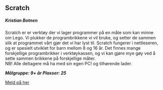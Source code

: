 ## Scratch
##### Kristian Botnen

Scratch er er verktøy der vi lager programmer på en måte som kan minne om Lego. Vi plukker de programbrikkene vi vil bruke, og setter de sammen slik at programmet vårt gjør det vi har lyst til. Scratch fungerer i nettleseren, og er spesielt utviklet for barn mellom 8 og 16 år. Det finnes mange forskjellige programbrikker i verktøykassen, og vi kan gjøre mye gøy ved å sette sammen brikkene på forskjellige måter.    
NB! Alle deltagere må ha med sin egen PC! og tilhørende lader.

***Målgruppe: 9+ år      Plasser: 25***

[Meld på her](https://boosterconf.ticketco.events/no/nb/e/scratch_2022)